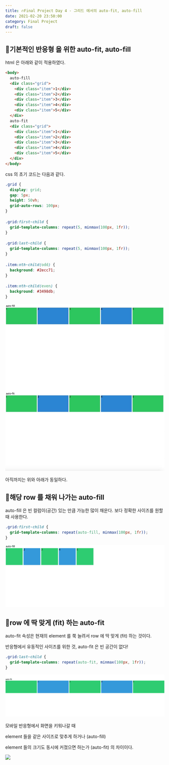 ```yaml
---
title: 🔥Final Project Day 4 - 그리드 에서의 auto-fit, auto-fill
date: 2021-02-20 23:50:00
category: Final Project
draft: false
---
```


## 🚧기본적인 반응형 을 위한 auto-fit, auto-fill

html 은 아래와 같이 적용하였다.

```html
<body>
  auto-fill
  <div class="grid">
    <div class="item">1</div>
    <div class="item">2</div>
    <div class="item">3</div>
    <div class="item">4</div>
    <div class="item">5</div>
  </div>
  auto-fit
  <div class="grid">
    <div class="item">1</div>
    <div class="item">2</div>
    <div class="item">3</div>
    <div class="item">4</div>
    <div class="item">5</div>
  </div>
</body>
```

css 의 초기 코드는 다음과 같다.

```css
.grid {
  display: grid;
  gap: 5px;
  height: 50vh;
  grid-auto-rows: 100px;
}

.grid:first-child {
  grid-template-columns: repeat(5, minmax(100px, 1fr));
}

.grid:last-child {
  grid-template-columns: repeat(5, minmax(100px, 1fr));
}

.item:nth-child(odd) {
  background: #2ecc71;
}

.item:nth-child(even) {
  background: #3498db;
}
```

![](./images/auto.jpeg)

아직까지는 위와 아래가 동일하다.

## 🚧해당 row 를 채워 나가는 auto-fill

auto-fill 은 빈 컬럼이(공간) 있는 만큼 가능한 많이 채운다. 보다 정확한 사이즈를 원할 때 사용한다.

```css
.grid:first-child {
  grid-template-columns: repeat(auto-fill, minmax(100px, 1fr));
}
```

![](./images/auto-fill.gif)

## 🚧row 에 딱 맞게 (fit) 하는 auto-fit

auto-fit 속성은 현재의 element 를 쭉 늘려서 row 에 딱 맞게 (fit) 하는 것이다.

반응형에서 유동적인 사이즈를 위한 것, auto-fit 은 빈 공간이 없다!

```css
.grid:last-child {
  grid-template-columns: repeat(auto-fit, minmax(100px, 1fr));
}
```

![](./images/auto-fit.gif)

모바일 반응형에서 화면을 키워나갈 때

element 들을 같은 사이즈로 맞추게 하거나 (auto-fill)

element 들의 크기도 동시에 커졌으면 하는가 (auto-fit) 의 차이이다.

![](./images/fitnfill.gif)

